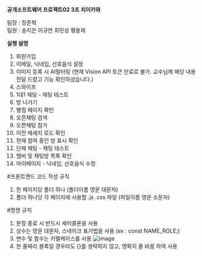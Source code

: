 **공개소프트웨어 프로젝트02 3조 치이카와**   

팀장 : 정준혁  
팀원 : 송지은 이규연 최민성 펭용제  

  

    
**실행 설명**  
1. 회원가입
2. 이메일, 닉네임, 선호음식 설정
3. 이미지 등록 시 AI필터링 (현재 Vision API 토큰 만료로 불가. 교수님께 해당 내용 전달 드렸고 기능 확인하셨습니다.)
4. 스와이프
5. 1대1 채팅 - 채팅 테스트
6. 방 나가기
7. 별점 페이지 확인
8. 오픈채팅 검색
9. 오픈채팅 참가
10. 이전 메세지 로드 확인
11. 현재 참여 중인 방 표시 확인
12. 단체 채팅 - 채팅 테스트
13. 멤버 및 채팅방 목록 확인
14. 마이페이지 - 닉네임, 선호음식 수정



      
#프론트엔드 코드 작성 규칙  
  1. 한 페이지당 폴더 하나 (폴더이름 영문 대문자)  
  2. 폴더 하나당 각 페이지에 사용할 .js .css 파일 (파일이름 영문 소문자)  

#명명 규칙  
  1. 문장 종료 시 반드시 세미콜론을 사용  
  2. 상수는 영문 대문자, 스네이크 표기법을 사용 (ex : const NAME_ROLE;)  
  3. 변수 및 함수는 카멜케이스를 사용
     ![image](https://github.com/user-attachments/assets/14802552-e820-4e8e-8578-b057c05ac871)  
  5. 한 줄짜리 블록일 경우라도 {}를 생략하지 않고, 명확히 줄 바꿈 하여 사용
